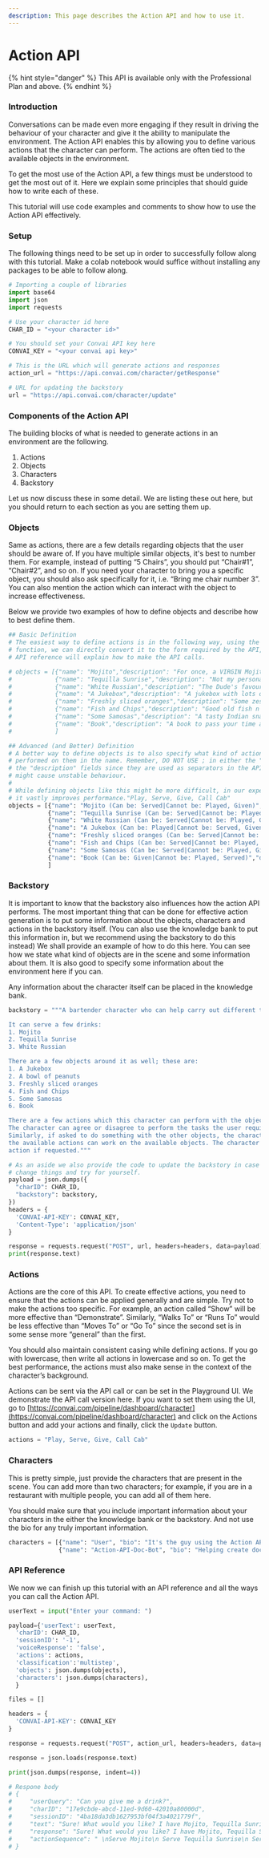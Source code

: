 ```yaml
---
description: This page describes the Action API and how to use it.
---
```


# Action API

{% hint style="danger" %}
This API is available only with the Professional Plan and above.
{% endhint %}

### Introduction

Conversations can be made even more engaging if they result in driving the behaviour of your character and give it the ability to manipulate the environment. The Action API enables this by allowing you to define various actions that the character can perform. The actions are often tied to the available objects in the environment.&#x20;

To get the most use of the Action API, a few things must be understood to get the most out of it. Here we explain some principles that should guide how to write each of these.

This tutorial will use code examples and comments to show how to use the Action API effectively.

### Setup

The following things need to be set up in order to successfully follow along with this tutorial. Make a colab notebook would suffice without installing any packages to be able to follow along.

```python
# Importing a couple of libraries
import base64
import json
import requests

# Use your character id here
CHAR_ID = "<your character id>"

# You should set your Convai API key here
CONVAI_KEY = "<your convai api key>"

# This is the URL which will generate actions and responses
action_url = "https://api.convai.com/character/getResponse"

# URL for updating the backstory
url = "https://api.convai.com/character/update"
```

### Components of the Action API

The building blocks of what is needed to generate actions in an environment are the following.

1. Actions
2. Objects
3. Characters
4. Backstory

Let us now discuss these in some detail. We are listing these out here, but you should return to each section as you are setting them up.

### Objects

Same as actions, there are a few details regarding objects that the user should be aware of. If you have multiple similar objects, it's best to number them. For example, instead of putting “5 Chairs”, you should put “Chair#1”, “Chair#2”, and so on. If you need your character to bring you a specific object, you should also ask specifically for it, i.e. “Bring me chair number 3”. You can also mention the action which can interact with the object to increase effectiveness.

Below we provide two examples of how to define objects and describe how to best define them.

```python
## Basic Definition
# The easiest way to define actions is in the following way, using the convert()
# function, we can directly convert it to the form required by the API, the 
# API reference will explain how to make the API calls.

# objects = [{"name": "Mojito","description": "For once, a VIRGIN Mojito."},
#            {"name": "Tequilla Sunrise","description": "Not my personal favourite."},
#            {"name": "White Russian","description": "The Dude's favourite drink."},
#            {"name": "A Jukebox","description": "A jukebox with lots of songs."},
#            {"name": "Freshly sliced oranges","description": "Some zesty oranges to freshen you up."},
#            {"name": "Fish and Chips","description": "Good old fish n' chips."},
#            {"name": "Some Samosas","description": "A tasty Indian snack."},
#            {"name": "Book","description": "A book to pass your time as you enjoy your meal."},
#            ]

## Advanced (and Better) Definition
# A better way to define objects is to also specify what kind of actions can be 
# performed on them in the name. Remember, DO NOT USE ; in either the "name" or 
# the "description" fields since they are used as separators in the API call and
# might cause unstable behaviour.
#
# While defining objects like this might be more difficult, in our experience 
# it vastly improves performance."Play, Serve, Give, Call Cab"
objects = [{"name": "Mojito (Can be: Served|Cannot be: Played, Given)","description": "For once, a VIRGIN Mojito."},
           {"name": "Tequilla Sunrise (Can be: Served|Cannot be: Played, Given)","description": "Not my personal favourite."},
           {"name": "White Russian (Can be: Served|Cannot be: Played, Given)","description": "The Dude's favourite drink."},
           {"name": "A Jukebox (Can be: Played|Cannot be: Served, Given)","description": "A jukebox with lots of songs."},
           {"name": "Freshly sliced oranges (Can be: Served|Cannot be: Played, Given)","description": "Some zesty oranges to freshen you up."},
           {"name": "Fish and Chips (Can be: Served|Cannot be: Played, Given)","description": "Good old fish n' chips."},
           {"name": "Some Samosas (Can be: Served|Cannot be: Played, Given)","description": "A tasty Indian snack."},
           {"name": "Book (Can be: Given|Cannot be: Played, Served)","description": "A book to pass your time as you enjoy your meal."},
           ]
```

### Backstory

It is important to know that the backstory also influences how the action API performs. The most important thing that can be done for effective action generation is to put some information about the objects, characters and actions in the backstory itself. (You can also use the knowledge bank to put this information in, but we recommend using the backstory to do this instead) We shall provide an example of how to do this here. You can see how we state what kind of objects are in the scene and some information about them. It is also good to specify some information about the environment here if you can.

Any information about the character itself can be placed in the knowledge bank.

```python
backstory = """A bartender character who can help carry out different tasks. 

It can serve a few drinks:
1. Mojito
2. Tequilla Sunrise
3. White Russian

There are a few objects around it as well; these are:
1. A Jukebox
2. A bowl of peanuts
3. Freshly sliced oranges
4. Fish and Chips
5. Some Samosas
6. Book

There are a few actions which this character can perform with the objects listed above. 
The character can agree or disagree to perform the tasks the user requires. 
Similarly, if asked to do something with the other objects, the character can only do them if 
the available actions can work on the available objects. The character can also perform the Call Cab
action if requested."""

# As an aside we also provide the code to update the backstory in case you want
# change things and try for yourself.
payload = json.dumps({
  "charID": CHAR_ID,
  "backstory": backstory,
})
headers = {
  'CONVAI-API-KEY': CONVAI_KEY,
  'Content-Type': 'application/json'
}

response = requests.request("POST", url, headers=headers, data=payload)
print(response.text)

```

### Actions

Actions are the core of this API. To create effective actions, you need to ensure that the actions can be applied generally and are simple. Try not to make the actions too specific. For example, an action called “Show” will be more effective than “Demonstrate”. Similarly, “Walks To” or “Runs To” would be less effective than “Moves To” or “Go To” since the second set is in some sense more “general” than the first.

You should also maintain consistent casing while defining actions. If you go with lowercase, then write all actions in lowercase and so on. To get the best performance, the actions must also make sense in the context of the character’s background.

Actions can be sent via the API call or can be set in the Playground UI. We demonstrate the API call version here. If you want to set them using the UI, go to [https://convai.com/pipeline/dashboard/character](https://convai.com/pipeline/dashboard/character) and click on the Actions button and add your actions and finally, click the `Update` button.

```python
actions = "Play, Serve, Give, Call Cab"
```

### Characters

This is pretty simple, just provide the characters that are present in the scene. You can add more than two characters; for example, if you are in a restaurant with multiple people, you can add all of them here.

You should make sure that you include important information about your characters in the either the knowledge bank or the backstory. And not use the bio for any truly important information.

```python
characters = [{"name": "User", "bio": "It's the guy using the Action API."},
              {"name": "Action-API-Doc-Bot", "bio": "Helping create docs here at Convai."},]
```

### API Reference

We now we can finish up this tutorial with an API reference and all the ways you can call the Action API.

```python
userText = input("Enter your command: ")

payload={'userText': userText,
  'charID': CHAR_ID,
  'sessionID': '-1',
  'voiceResponse': 'false',
  'actions': actions,
  'classification':'multistep', 
  'objects': json.dumps(objects),
  'characters': json.dumps(characters),
  }

files = []

headers = {
  'CONVAI-API-KEY': CONVAI_KEY 
}

response = requests.request("POST", action_url, headers=headers, data=payload, files=files)

response = json.loads(response.text)

print(json.dumps(response, indent=4))

# Respone body
# {
#     "userQuery": "Can you give me a drink?",
#     "charID": "17e9cbde-abcd-11ed-9d60-42010a80000d",
#     "sessionID": "4ba18da3db1627953bf04f3a4021779f",
#     "text": "Sure! What would you like? I have Mojito, Tequilla Sunrise, and White Russian available.",
#     "response": "Sure! What would you like? I have Mojito, Tequilla Sunrise, and White Russian available.",
#     "actionSequence": " \nServe Mojito\n Serve Tequilla Sunrise\n Serve White Russian"
# }
```
